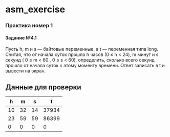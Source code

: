 # asm_exercise


### Практика номер 1

#### Задание №4.1

Пусть h, m и s — байтовые переменные, а t — переменная типа long. Считая, что 
от начала суток прошло h часов (0 ≤ h < 24), m минут и s секунд ( 0 ≤ m < 60 , 0 ≤ s 
< 60), определить, сколько всего секунд прошло от начала суток к этому моменту 
времени. Ответ записать в t и вывести на экран.

## Данные для проверки

| h   | m   | s   | t     |
|-----|-----|-----|-------|
| 10  | 32  | 14  | 37934 |
| 23  | 59  | 59  | 86399 |
| 0   | 0   | 0   | 0     |


